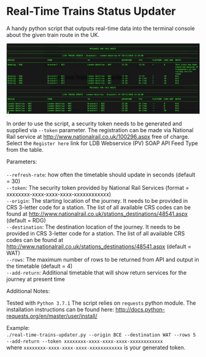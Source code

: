 # Real-Time Trains Status Updater 

A handy python script that outputs real-time data into the terminal console about the given train route in the UK. 

![](screenshot.png)

In order to use the script, a security token needs to be generated and supplied via `--token` parameter. The registration can be made via National Rail service at http://www.nationalrail.co.uk/100296.aspx free of charge. Select the `Register here` link for LDB Webservice (PV) SOAP API Feed Type from the table. 

Parameters:<br />
<br />
`--refresh-rate`: how often the timetable should update in seconds (default = 30)<br />
`--token`: The security token provided by National Rail Services (format = xxxxxxxx-xxxx-xxxx-xxxx-xxxxxxxxxxxx)<br />
`--origin`: The starting location of the journey. It needs to be provided in CRS 3-letter code for a station. The list of all available CRS codes can be found at http://www.nationalrail.co.uk/stations_destinations/48541.aspx (default = RDG)<br />
`--destination`: The destination location of the journey. It needs to be provided in CRS 3-letter code for a station. The list of all available CRS codes can be found at http://www.nationalrail.co.uk/stations_destinations/48541.aspx (default = WAT)<br />
`--rows`: The maximum number of rows to be returned from API and output in the timetable (default = 4)<br />
`--add-return`: Additional timetable that will show return services for the journey at present time<br />

Additional Notes:<br />

Tested with `Python 3.7.1`
The script relies on `requests` python module. The installation instructions can be found here: http://docs.python-requests.org/en/master/user/install/<br />

Example:<br />
`./real-time-trains-updater.py --origin BCE --destination WAT --rows 5 --add-return --token xxxxxxxx-xxxx-xxxx-xxxx-xxxxxxxxxxxx`<br />
where `xxxxxxxx-xxxx-xxxx-xxxx-xxxxxxxxxxxx` is your generated token.
